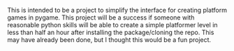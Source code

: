 This is intended to be a project to simplify the interface for creating platform games in pygame. This project will be a success if someone with reasonable python skills will be able to create a simple platformer level in less than half an hour after installing the package/cloning the repo. This may have already been done, but I thought this would be a fun project.
